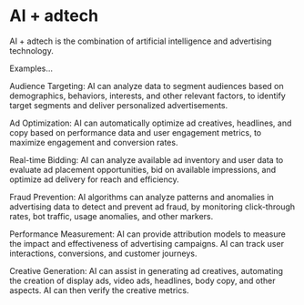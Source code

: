 # AI + adtech

AI + adtech is the combination of artificial intelligence and advertising technology.

Examples…

Audience Targeting: AI can analyze data to segment audiences based on demographics, behaviors, interests, and other relevant factors, to identify target segments and deliver personalized advertisements.

Ad Optimization: AI can automatically optimize ad creatives, headlines, and copy based on performance data and user engagement metrics, to maximize engagement and conversion rates.

Real-time Bidding: AI can analyze available ad inventory and user data to evaluate ad placement opportunities, bid on available impressions, and optimize ad delivery for reach and efficiency.

Fraud Prevention: AI algorithms can analyze patterns and anomalies in advertising data to detect and prevent ad fraud, by monitoring click-through rates, bot traffic, usage anomalies, and other markers.

Performance Measurement: AI can provide attribution models to measure the impact and effectiveness of advertising campaigns. AI can track user interactions, conversions, and customer journeys.

Creative Generation: AI can assist in generating ad creatives, automating the creation of display ads, video ads, headlines, body copy, and other aspects. AI can then verify the creative metrics.
